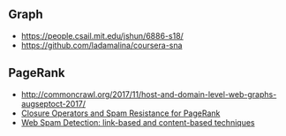 
## Graph

- https://people.csail.mit.edu/jshun/6886-s18/
- https://github.com/ladamalina/coursera-sna


## PageRank

- http://commoncrawl.org/2017/11/host-and-domain-level-web-graphs-augseptoct-2017/
- [Closure Operators and Spam Resistance for PageRank](https://arxiv.org/pdf/1803.05001.pdf)
- [Web Spam Detection: link-based and content-based
techniques](http://chato.cl/papers/becchetti_2008_link_spam_techniques.pdf)
